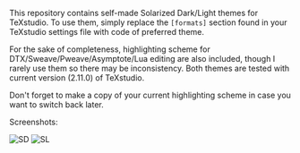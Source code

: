 This repository contains self-made Solarized Dark/Light themes for TeXstudio. To use them, simply replace the `[formats]` section found in your TeXstudio settings file with code of preferred theme.

For the sake of completeness, highlighting scheme for DTX/Sweave/Pweave/Asymptote/Lua editing are also included, though I rarely use them so there may be inconsistency. Both themes are tested with current version (2.11.0) of TeXstudio.

Don't forget to make a copy of your current highlighting scheme in case you want to switch back later.

Screenshots:

![SD](https://github.com/Francis-Hsu/LaTeX/blob/master/TeXstudio/SD.png)
![SL](https://github.com/Francis-Hsu/LaTeX/blob/master/TeXstudio/SL.png)
